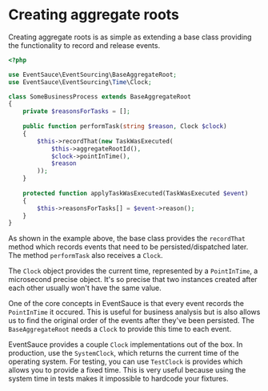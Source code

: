 # Creating aggregate roots

Creating aggregate roots is as simple as extending a base class providing the functionality to record and
release events.

```php
<?php

use EventSauce\EventSourcing\BaseAggregateRoot;
use EventSauce\EventSourcing\Time\Clock;

class SomeBusinessProcess extends BaseAggregateRoot
{
    private $reasonsForTasks = [];
    
    public function performTask(string $reason, Clock $clock)
    {
        $this->recordThat(new TaskWasExecuted(
            $this->aggregateRootId(),
            $clock->pointInTime(),
            $reason
        ));
    }
    
    protected function applyTaskWasExecuted(TaskWasExecuted $event)
    {
        $this->reasonsForTasks[] = $event->reason();
    }
}
```

As shown in the example above, the base class provides the `recordThat` method which records events that need to be persisted/dispatched later. The method `performTask` also receives a `Clock`.

The `Clock` object provides the current time, represented by a `PointInTime`, a microsecond precise object. It's so precise that two instances created after each other usually won't have the same value.
 
One of the core concepts in EventSauce is that every event records the `PointInTime` it occured. This is useful for business analysis but is also allows us to find the original order of the events after they've been persisted. The `BaseAggregateRoot` needs a `Clock` to provide this time to each event. 

EventSauce provides a couple `Clock` implementations out of the box. In production, use the  `SystemClock`, which returns the current time of the operating system. For testing, you can use `TestClock` is provides which allows you to provide a fixed time. This is very useful because using the system time in tests makes it impossible to hardcode your fixtures.
